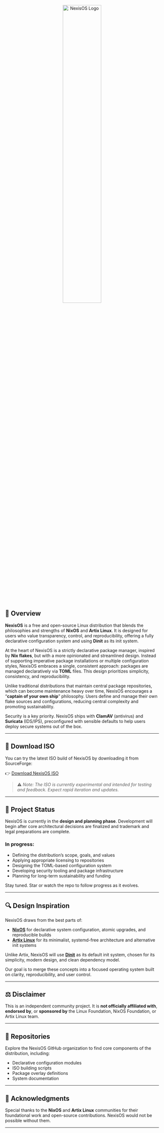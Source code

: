 <div align="center">
  <img src="https://github.com/NexisOS/.github/blob/main/NexisOS2.png" width="50%" alt="NexisOS Logo">
</div>

## 🐧 Overview

**NexisOS** is a free and open-source Linux distribution that blends the philosophies and strengths of **NixOS** and **Artix Linux**. It is designed for users who value transparency, control, and reproducibility, offering a fully declarative configuration system and using **Dinit** as its init system.

At the heart of NexisOS is a strictly declarative package manager, inspired by **Nix flakes**, but with a more opinionated and streamlined design. Instead of supporting imperative package installations or multiple configuration styles, NexisOS embraces a single, consistent approach: packages are managed declaratively via **TOML** files. This design prioritizes simplicity, consistency, and reproducibility.

Unlike traditional distributions that maintain central package repositories, which can become maintenance heavy over time, NexisOS encourages a “**captain of your own ship**” philosophy. Users define and manage their own flake sources and configurations, reducing central complexity and promoting sustainability.

Security is a key priority. NexisOS ships with **ClamAV** (antivirus) and **Suricata** (IDS/IPS), preconfigured with sensible defaults to help users deploy secure systems out of the box.

---

## 🔽 Download ISO

You can try the latest ISO build of NexisOS by downloading it from SourceForge:

👉 [Download NexisOS ISO](https://sourceforge.net/projects/nexisos/files/latest/download)

> ⚠️ *Note: The ISO is currently experimental and intended for testing and feedback. Expect rapid iteration and updates.*

---

## 🚧 Project Status

NexisOS is currently in the **design and planning phase**. Development will begin after core architectural decisions are finalized and trademark and legal preparations are complete.

### In progress:
- Defining the distribution’s scope, goals, and values
- Applying appropriate licensing to repositories
- Designing the TOML-based configuration system
- Developing security tooling and package infrastructure
- Planning for long-term sustainability and funding

Stay tuned. Star or watch the repo to follow progress as it evolves.

---

## 🔍 Design Inspiration

NexisOS draws from the best parts of:

- **[NixOS](https://nixos.org)** for declarative system configuration, atomic upgrades, and reproducible builds
- **[Artix Linux](https://artixlinux.org)** for its minimalist, systemd-free architecture and alternative init systems

Unlike Artix, NexisOS will use **[Dinit](https://github.com/dimitri/dinit)** as its default init system, chosen for its simplicity, modern design, and clean dependency model.

Our goal is to merge these concepts into a focused operating system built on clarity, reproducibility, and user control.

---

## ⚖️ Disclaimer

This is an independent community project. It is **not officially affiliated with**, **endorsed by**, or **sponsored by** the Linux Foundation, NixOS Foundation, or Artix Linux team.

---

## 📂 Repositories

Explore the NexisOS GitHub organization to find core components of the distribution, including:

- Declarative configuration modules
- ISO building scripts
- Package overlay definitions
- System documentation

---

## 🙏 Acknowledgments

Special thanks to the **NixOS** and **Artix Linux** communities for their foundational work and open-source contributions. NexisOS would not be possible without them.

---
<!--
## 🤝 How to Contribute

We welcome early input and discussion. Contributions are encouraged in the form of design suggestions, documentation, or architectural discussion.

Open an issue to propose ideas or improvements.

## 📬 Contact

We're currently setting up contact and community channels.

Until then:
- Use GitHub issues for feedback
- GitHub Discussions will be enabled soon
-->
